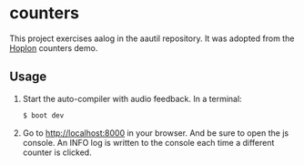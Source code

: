 # counters

This project exercises aalog in the aautil repository.
It was adopted from the [Hoplon][2] counters demo.

## Usage

1. Start the auto-compiler with audio feedback. In a terminal:

    ```bash
    $ boot dev
    ```

2. Go to [http://localhost:8000][3] in your browser.
And be sure to open the js console. 
An INFO log is written to the console each time a different
counter is clicked.

[2]: https://hoplon.io
[3]: http://localhost:8000
